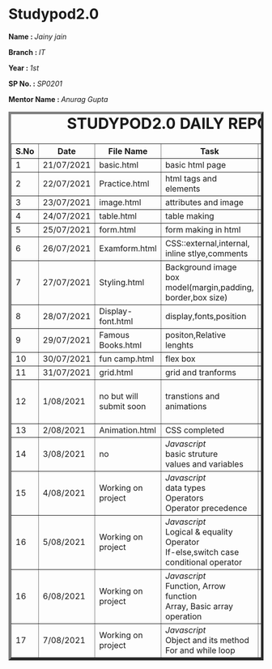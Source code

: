 # Studypod2.0
<body>
     <div>
    <p><b>Name : </b><i>Jainy jain</i></p>
    <p><b>Branch : </b><i>IT</i></p>
    <p><b>Year : </b><i>1st</i></p>
    <p><b>SP No. : </b><i>SP0201</i></p>
    <p><b>Mentor Name : </b><i>Anurag Gupta</i></p>
</div>
    <div>
    <table border="5">
        <caption style="font-size: 30px;"><b>STUDYPOD2.0 DAILY REPORT</b> </caption>
        <thead>
            <tr>
                <th width="350">S.No</th>
                <th width="350">Date</th>
                <th width="350">File Name</th>
                <th width="350">Task</th>
                <th width="350">Difficulty</th>
                <th width="350">Solution</th>
            </thead>
            <tbody>
                  <tr>
                    <td>1</td>
                    <td>21/07/2021</td>
                    <td>basic.html</td>
                    <td>basic html page</td>
                    <td>NO</td>
                    <td></td>
                </tr>
                  <tr>
                    <td>2</td>
                    <td>22/07/2021</td>
                    <td>Practice.html</td>
                    <td>html tags and elements</td>
                    <td>NO</td>
                    <td></td>
                </tr>
                  <tr>
                    <td>3</td>
                    <td>23/07/2021</td>
                    <td>image.html</td>
                    <td>attributes and image</td>
                    <td>NO</td>
                    <td></td>
                </tr>
                  <tr>
                    <td>4</td>
                    <td>24/07/2021</td>
                    <td>table.html</td>
                    <td>table making</td>
                    <td>NO</td>
                    <td></td>
                </tr>
                  <tr>
                    <td>5</td>
                    <td>25/07/2021</td>
                    <td>form.html</td>
                    <td>form making in html</td>
                    <td>NO</td>
                    <td></td>
                </tr>
                 <tr>
                    <td>6</td>
                    <td>26/07/2021</td>
                    <td>Examform.html</td>
                    <td>CSS::external,internal,<br>inline stlye,comments</td>
                    <td>NO</td>
                    <td></td>
                </tr>
                <tr>
                    <td>7</td>
                    <td>27/07/2021</td>
                    <td>Styling.html</image></td>
                    <td>Background image<br>box model(margin,padding,<br>border,box size)</td>
                    <td>NO</td>
                    <td></td>
                </tr>
                <tr>
                    <td>8</td>
                    <td>28/07/2021</td>
                    <td>Display-font.html</td>
                    <td>display,fonts,position</td>
                    <td>NO</td>
                    <td></td>
                </tr>
                 <tr>
                    <td>9</td>
                    <td>29/07/2021</td>
                    <td>Famous Books.html</td>
                    <td>positon,Relative lenghts</td>
                    <td>NO</td>
                    <td></td>
                </tr>
                 <tr>
                    <td>10</td>
                    <td>30/07/2021</td>
                    <td>fun camp.html</td>
                    <td>flex box</td>
                    <td>NO</td>
                    <td></td>
                </tr>
                <tr>
                    <td>11</td>
                    <td>31/07/2021</td>
                    <td>grid.html</td>
                    <td>grid and tranforms</td>
                    <td>NO</td>
                    <td></td>
                </tr>
                <tr>
                    <td>12</td>
                    <td>1/08/2021</td>
                    <td>no but will submit soon</td>
                    <td>transtions and animations</td>
                    <td>code of transition<br>not worked</td>
                    <td></td>
                </tr>
                <tr>
                    <td>13</td>
                    <td>2/08/2021</td>
                    <td>Animation.html</td>
                    <td>CSS completed</td>
                    <td>NO</td>
                    <td></td>
                </tr>
                 <tr>
                    <td>14</td>
                    <td>3/08/2021</td>
                    <td>no</td>
                    <td><i>Javascript</i><br>basic struture<br>values and variables</td>
                    <td>NO</td>
                    <td></td>
                </tr>
                <tr>
                    <td>15</td>
                    <td>4/08/2021</td>
                    <td>Working on project</td>
                    <td><i>Javascript</i><br>data types<br>Operators<br>Operator precedence</td>
                    <td>NO</td>
                    <td></td>
                </tr>
                <tr>
                    <td>16</td>
                    <td>5/08/2021</td>
                    <td>Working on project</td>
                    <td><i>Javascript</i><br>Logical & equality Operator<br>If-else,switch case<br>conditional operator</td>
                    <td>NO</td>
                    <td></td>
                </tr>
               <tr>
                    <td>16</td>
                    <td>6/08/2021</td>
                    <td>Working on project</td>
                    <td><i>Javascript</i><br>Function, Arrow function<br>Array, Basic array operation</td>
                    <td>NO</td>
                    <td></td>
                </tr>
               <tr>
                    <td>17</td>
                    <td>7/08/2021</td>
                    <td>Working on project</td>
                    <td><i>Javascript</i><br>Object and its method<br>For and while loop</td>
                    <td>NO</td>
                    <td></td>
                </tr>
        </tbody>
        </table>
    </div>
</body>
